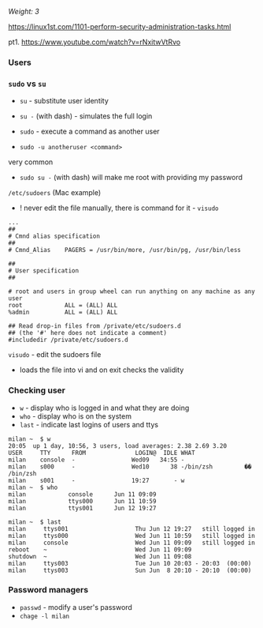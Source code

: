 _Weight: 3_

https://linux1st.com/1101-perform-security-administration-tasks.html

pt1. https://www.youtube.com/watch?v=rNxitwVtRvo

### Users

### `sudo` vs `su`

- `su` - substitute user identity
- `su -` (with dash) - simulates the full login

- `sudo` - execute a command as another user
- `sudo -u anotheruser <command>`

very common
- `sudo su -` (with dash) will make me root with providing my password

`/etc/sudoers` (Mac example)

- ! never edit the file manually, there is command for it - `visudo`

```
...
##
# Cmnd alias specification
##
# Cmnd_Alias    PAGERS = /usr/bin/more, /usr/bin/pg, /usr/bin/less

##
# User specification
##

# root and users in group wheel can run anything on any machine as any user
root            ALL = (ALL) ALL
%admin          ALL = (ALL) ALL

## Read drop-in files from /private/etc/sudoers.d
## (the '#' here does not indicate a comment)
#includedir /private/etc/sudoers.d
```

`visudo` - edit the sudoers file

- loads the file into vi and on exit checks the validity

### Checking user

- `w` - display who is logged in and what they are doing
- `who` - display who is on the system
- `last` - indicate last logins of users and ttys


```
milan ~  $ w
20:05  up 1 day, 10:56, 3 users, load averages: 2.38 2.69 3.20
USER     TTY      FROM              LOGIN@  IDLE WHAT
milan    console  -                Wed09   34:55 -
milan    s000     -                Wed10      38 -/bin/zsh         ��    /bin/zsh
milan    s001     -                19:27       - w
milan ~  $ who
milan            console      Jun 11 09:09
milan            ttys000      Jun 11 10:59
milan            ttys001      Jun 12 19:27
```

```
milan ~  $ last
milan     ttys001                   Thu Jun 12 19:27   still logged in
milan     ttys000                   Wed Jun 11 10:59   still logged in
milan     console                   Wed Jun 11 09:09   still logged in
reboot    ~                         Wed Jun 11 09:09
shutdown  ~                         Wed Jun 11 09:08
milan     ttys003                   Tue Jun 10 20:03 - 20:03  (00:00)
milan     ttys003                   Sun Jun  8 20:10 - 20:10  (00:00)
```

### Password managers

- `passwd` - modify a user's password
- `chage -l milan`

